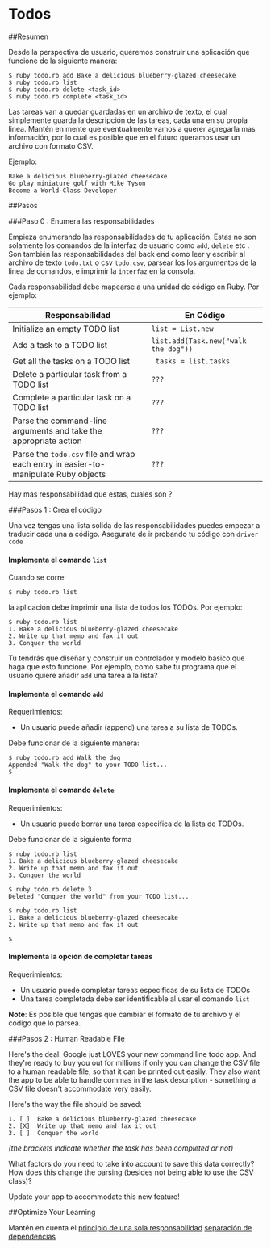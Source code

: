 # Todos

##Resumen

Desde la perspectiva de usuario, queremos construir una aplicación que funcione de la siguiente manera:

```text
$ ruby todo.rb add Bake a delicious blueberry-glazed cheesecake
$ ruby todo.rb list
$ ruby todo.rb delete <task_id>
$ ruby todo.rb complete <task_id>
```

Las tareas van a quedar guardadas en un archivo de texto, el cual simplemente guarda la descripción de las tareas, cada una en su propia linea. Mantén en mente que eventualmente vamos a querer agregarla mas información, por lo cual es posible que en el futuro queramos usar un archivo con formato CSV.

Ejemplo:  

```text  
Bake a delicious blueberry-glazed cheesecake  
Go play miniature golf with Mike Tyson  
Become a World-Class Developer  
```

##Pasos

###Paso 0 : Enumera las responsabilidades

Empieza enumerando las responsabilidades de tu aplicación. Estas no son solamente los comandos de la interfaz de usuario como `add`, `delete` etc . Son también las responsabilidades del back end como leer y escribir al archivo de texto `todo.txt` o csv `todo.csv`, parsear los los argumentos de la linea de comandos, e imprimir la `interfaz` en la consola.   

Cada responsabilidad debe mapearse a una unidad de código en Ruby. Por ejemplo:  

Responsabilidad                                                                     | En Código
-----------------------------------------------------------------------------------|------------------------------------
Initialize an empty TODO list                                                      | `list = List.new`
Add a task to a TODO list                                                          | `list.add(Task.new("walk the dog"))`
Get all the tasks on a TODO list                                                   | ` tasks = list.tasks`
Delete a particular task from a TODO list                                          | `???`
Complete a particular task on a TODO list                                          | `???`
Parse the command-line arguments and take the appropriate action                   | `???`
Parse the `todo.csv` file and wrap each entry in easier-to-manipulate Ruby objects | `???`


Hay mas responsabilidad que estas, cuales son ?

###Pasos 1 : Crea el código

Una vez tengas una lista solida de las responsabilidades puedes empezar a traducir cada una a código.
Asegurate de ir probando tu código con `driver code`

#### Implementa el comando `list`

Cuando se corre:

```text
$ ruby todo.rb list
```

la aplicación debe imprimir una lista de todos los TODOs. Por ejemplo:

```text
$ ruby todo.rb list
1. Bake a delicious blueberry-glazed cheesecake
2. Write up that memo and fax it out
3. Conquer the world
```

Tu tendrás que diseñar y construir un controlador y modelo básico que haga que esto funcione. Por ejemplo, como sabe tu programa que el usuario quiere añadir `add` una tarea a la lista?

#### Implementa el comando `add`

Requerimientos:

- Un usuario puede añadir (append) una tarea a su lista de TODOs.

Debe funcionar de la siguiente manera:

```text
$ ruby todo.rb add Walk the dog
Appended "Walk the dog" to your TODO list...
$
```

#### Implementa el comando `delete`

Requerimientos:

- Un usuario puede borrar una tarea especifica de la lista de TODOs.

Debe funcionar de la siguiente forma

```text
$ ruby todo.rb list
1. Bake a delicious blueberry-glazed cheesecake
2. Write up that memo and fax it out
3. Conquer the world

$ ruby todo.rb delete 3
Deleted "Conquer the world" from your TODO list...

$ ruby todo.rb list
1. Bake a delicious blueberry-glazed cheesecake
2. Write up that memo and fax it out

$
```

#### Implementa la opción de completar tareas

Requerimientos:

- Un usuario puede completar tareas especificas de su lista de TODOs
- Una tarea completada debe ser identificable al usar el comando `list`

**Note**: Es posible que tengas que cambiar el formato de tu archivo y el código que lo parsea.

###Pasos 2 : Human Readable File

Here's the deal:  Google just LOVES your new command line todo app.  And they're ready to buy you out for millions if only you can change the CSV file to a human readable file, so that it can be printed out easily.  They also want the app to be able to handle commas in the task description - something a CSV file doesn't accommodate very easily.

Here's the way the file should be saved:

```text
1. [ ]  Bake a delicious blueberry-glazed cheesecake
2. [X]  Write up that memo and fax it out
3. [ ]  Conquer the world
```

*(the brackets indicate whether the task has been completed or not)*

What factors do you need to take into account to save this data correctly?  How does this change the parsing (besides not being able to use the CSV class)?  

Update your app to accommodate this new feature!

##Optimize Your Learning

Mantén en cuenta el [principio de una sola responsabilidad](http://en.wikipedia.org/wiki/Single_responsibility_principle)  [separación de dependencias](http://en.wikipedia.org/wiki/Separation_of_concerns)
